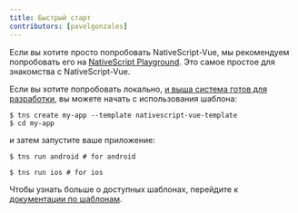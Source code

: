 ```yaml
---
title: Быстрый старт
contributors: [pavelgonzales]
---
```


Если вы хотите просто попробовать NativeScript-Vue, мы рекомендуем попробовать его на [NativeScript Playground](https://play.nativescript.org?template=play-vue). Это самое простое для знакомства с NativeScript-Vue.

Если вы хотите попробовать локально, [и выша система готов для разработки](/ru/docs/getting-started/installation), вы можете начать с использования шаблона:

```shell
$ tns create my-app --template nativescript-vue-template
$ cd my-app
```

и затем запустите ваше приложение:

```shell
$ tns run android # for android
```

```shell
$ tns run ios # for ios
```

Чтобы узнать больше о доступных шаблонах, перейдите к [документации по шаблонам](/ru/docs/getting-started/templates).

